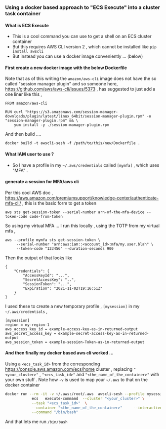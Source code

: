 ### Using a docker based approach to "ECS Execute" into a  cluster task container

#### What is ECS Execute
* This is a cool command you can use to get a shell on an ECS cluster container
* But this requires AWS CLI version 2 , which cannot be installed like `pip install awscli` 
* But instead you can use a docker image conveniently ... (below)
 
#### First create a new docker image with the below Dockerfile 

Note that as of this writing the `amazon/aws-cli` image does not have the so called "session manager plugin" and so someone here, https://github.com/aws/aws-cli/issues/5373  , has suggested to just add a one liner like this , 

```
FROM amazon/aws-cli

RUN curl "https://s3.amazonaws.com/session-manager-downloads/plugin/latest/linux_64bit/session-manager-plugin.rpm" -o "session-manager-plugin.rpm" && \
    yum install -y ./session-manager-plugin.rpm
```


And then build .... 

```
docker build -t awscli-sesh -f /path/to/this/new/Dockerfile . 
```

#### What IAM user to use ? 
* So I have a  profile in my `~/.aws/credentials` called `[mymfa]` , which uses "MFA"  . 



#### generate a session for MFA/aws cli
Per this cool  AWS doc , https://aws.amazon.com/premiumsupport/knowledge-center/authenticate-mfa-cli/  , this is the basic form to get a token 

```
aws sts get-session-token --serial-number arn-of-the-mfa-device --token-code code-from-token
```

So using  my virtual MFA ...  I run this locally , using the TOTP from my virtual  mfa , 

```
aws --profile mymfa sts get-session-token \
     --serial-number "arn:aws:iam::<account_id>:mfa/my.user.blah" \
     --token-code "123456" --duration-seconds 900
```

Then the output of that looks like 

```
{
    "Credentials": {
        "AccessKeyId": "...",
        "SecretAccessKey": "..",
        "SessionToken": "...",
        "Expiration": "2021-11-02T19:16:51Z"
    }
}
```

I used these to create a new temporary profile , `[mysession]` in my `~/.aws/credentials` , 

```
[mysession]
region = my-region-1
aws_access_key_id = example-access-key-as-in-returned-output
aws_secret_access_key = example-secret-access-key-as-in-returned-output
aws_session_token = example-session-Token-as-in-returned-output
```




#### And then finally my docker based aws cli worked ... 
Using a `<ecs_task_id>` from the corresponding  https://console.aws.amazon.com/ecs/home   cluster , replacing `"<your_cluster>"` ,  `"<ecs_task_id>"` and `"<the_name_of_the_container>"` with your own stuff . Note how `-v` is used to map your `~/.aws` to that on the docker container 


```sh
docker run --rm -it -v ~/.aws:/root/.aws  awscli-sesh --profile mysession \
            ecs   execute-command  --cluster "<your_cluster>" \
            --task "<ecs_task_id>"  \
            --container "<the_name_of_the_container>"     --interactive  \
            --command "/bin/bash"   
```

And that lets me run `/bin/bash` 


